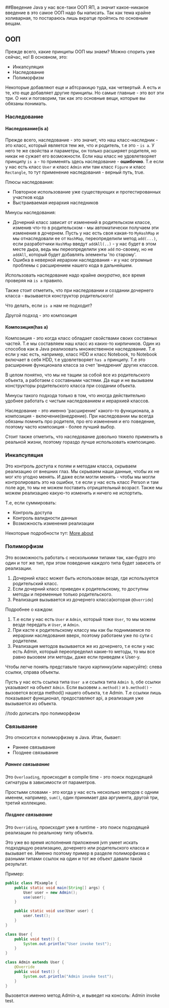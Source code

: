 ##Введение
Java у нас все-таки ООП ЯП, а значит какое-никакое введение в это самое ООП надо бы написать.
Так как тема крайне холиварная, то постараюсь лишь вкратце пройтись по основным вещам.

## ООП
Прежде всего, какие принципы ООП мы знаем? Можно спорить уже сейчас, но!
В основном, это:

* Инкапсуляция
* Наследование
* Полиморфизм

Некоторые добавляют еще и абтсракицю туда, как четвертый. А есть и те, кто еще добавляет другие принципы.
Но самые главные - это вот эти три.
О них и поговорим, так как это основные вещи, которые вы обязаны понимать.

### Наследование
#### Наследование(is a)

Прежде всего, наследование - это значит, что наш класс-наследник - это класс, который является тем же, что и родитель, т.е это - `is a`. 
У него те же свойства и параметры, он только расширяет родителя, но никак не сужает его возможности.
Если наш класс не удовлетворяет принципу `is a` - то применять здесь наследование - **ошибочно**.
Т.е если у нас есть класс `User` и класс `Admin` или там класс `Figure` и класс `Rectangle`, то тут применение наследования - верный путь, true.

Плюсы наследования:
* Повторное использование уже существующих и протестированных участков кода
* Выстраиваемая иерархия наследников

Минусы наследования:
* Дочерний класс зависит от изменений в родительском классе, изменив что-то в родительском - мы автоматически получаем эти изменения в дочернем.
Пусть у нас есть своя какая-то `MyHashMap` и мы отнаследовали ее от `HashMap`, переопределили метод `add(...)`, 
если разработчики `HashMap` введут `addAll(..)` - у нас будет в этом месте дыра, ведь мы переопределили уже `add` по-своему, но не `addAll`, который будет добавлять элементы 'по старому'.
* Ошибка в неверной иерархии наследования - и у нас огромные проблемы с расширением нашего кода в дальнейшем.

Использовать наследование надо крайне *аккуратно*, все время проверяя на `is a` правило.

Также стоит отметить, что при наследовании и создании дочернего класса - вызывается конструктор родительского!

Что делать, если `is a` нам не подходит?

Другой подход - это композиция

#### Композиция(has a)
Композиция - это когда класс обладает свойствами своих составных частей. Т.е мы составляем наш класс из каких-то кирпичиков. Один из способов как в Java реализовать множественное наследование.
Т.е если у нас есть, например, класс HDD и класс Notebook, то Notebook включает в себя HDD, т.е удовлетворяет `has a` принципу. Т.е это расширение функционала класса за счет 'внедрения' других классов.

В целом понятно, что мы не тащим за собой все из родительского объекта, а работаем с составными частями. Да еще и не вызываем конструкторы родительского класса при создании объекта.

Минусы такого подхода только в том, что иногда действительно удобнее работать с чистым наследованием и иерархией классов.

Наследование - это именно 'расширение' какого-то функционала, а композиция - включение(внедрение).
При наследовании мы всегда обязаны помнить про родителя, про его изменения и его поведение, поэтому часто композиция - более лучший выбор.

Стоит также отметить, что наследование довольно тяжело применить в реальной жизни, поэтому гораздо лучше использовать композицию.
### Инкапсуляция
Это контроль доступа к полям и методам класса, скрываем реализацию от внешних глаз.
Мы скрываем наши данные, чтобы их не мог кто угодно менять. И даже если могли менять - чтобы мы могли контролировать это на ошибки, т.е если у нас есть класс Person и там поле age, то мы не можем поставить отрицательный возраст.
Также мы можем реализацию какую-то изменить и ничего не испортить.

Т.е, если суммировать:
* Контроль доступа
* Контроль валидности данных
* Возможность изменения реализации

Некоторые подробности тут:
[More about](./Encapsulation.md)

### Полиморфизм
Это возможность работать с несколькими типами так, как-будто это один и тот же тип, при этом поведение каждого типа будет зависеть от реализации.

1. Дочерний класс может быть использован везде, где используется родительский класс.
2. Если дочерний класс приведен к родительскому, то доступны методы и переменные только родительского.
3. Реализация вызывается из дочернего класса(которая `@Override`)

Подробнее о каждом:

1. Т.е если у нас есть `User` и `Admin`, который тоже `User`, то мы можем везде передать и `User`, и `Admin`.
2. При касте к родительскому классу мы как бы поднимаемся по иерархии наследования вверх, поэтому работаем уже по сути с родителем.
3. Реализация методов вызывается же из дочернего, т.е если у нас есть Admin, который переопределил какие-то методы, то мы все равно вызовем эти методы, даже если приведем к User-у.

Чтобы легче понять представьте такую картинку(или нарисуйте): слева ссылки, справа объекты.

Пусть у нас есть ссылка типа `User a` и ссылка типа `Admin b`, обе ссылки указывают на объект `Admin`.
Если вызовем `a.method()` и `b.method()` - вызовется всегда method() нашего объекта, т.е Admin.
Т.е ссылки лишь показывают функционал, предоставляют api, а реализация уже вызывается из объекта.

//todo дописать про полиморфизм

### Связывание
Это относится к полиморфизму в Java.
Итак, бывает:
* Раннее связывание
* Позднее связывание

##### Раннее связывание
Это `Overloading`, происходит в compile time - это поиск подходящей сигнатуры в зависимости от параметров.

Простыми словами - это когда у нас есть несколько методов с одним именем, например, `sum()`, один принимает два аргумента, другой три, третий коллекцию.

##### Позднее связывание
Это `Overriding`, происходит уже в runtime - это поиск подходящей реализации по реальному типу объекта.

Это уже во время исполнения приложения jvm умеет искать подходящую реализацию, дочернего или родительского класса и вызывает ее.
Именно поэтому пример в разделе полиморфизма с разными типами ссылок на один и тот же объект давали такой результат.

Пример:
```java
public class PExample {
    public static void main(String[] args) {
        User user = new Admin();
        use(user);
    }

    public static void use(User user) {
        user.test();
    }
}

class User {
    public void test() {
        System.out.println("User invoke test");
    }
}

class Admin extends User {
    @Override
    public void test() {
        System.out.println("Admin invoke test");
    }
}
```

Вызовется именно метод Admin-а, и выведет на консоль: Admin invoke test.
